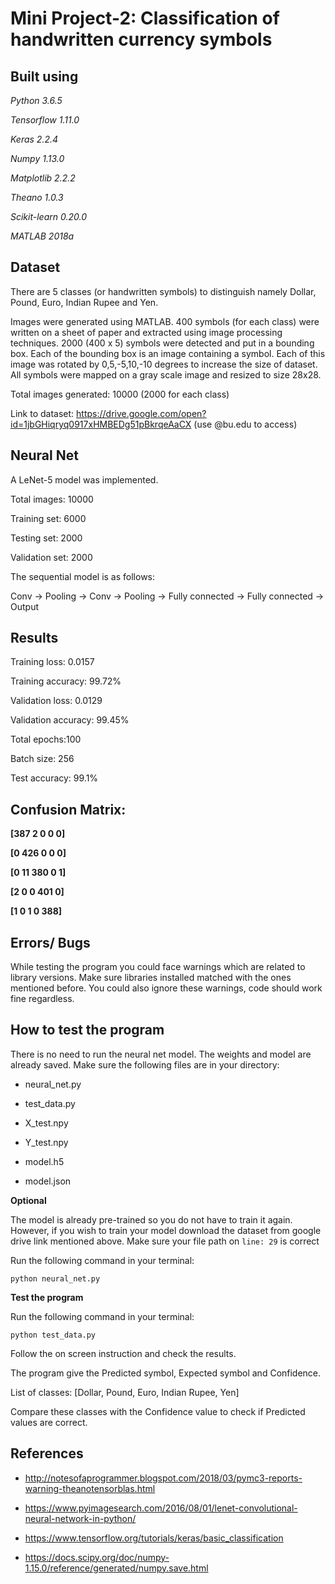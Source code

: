 # Mini Project-2: Classification of handwritten currency symbols

## Built using
*Python 3.6.5*

*Tensorflow 1.11.0*

*Keras 2.2.4*

*Numpy 1.13.0*

*Matplotlib 2.2.2*

*Theano 1.0.3*

*Scikit-learn 0.20.0*

*MATLAB 2018a*

## Dataset

There are 5 classes (or handwritten symbols) to distinguish namely Dollar, Pound, Euro, Indian Rupee and Yen.

Images were generated using MATLAB. 400 symbols (for each class) were written on a sheet of paper and extracted using image processing techniques. 2000 (400 x 5) symbols were detected and put in a bounding box. Each of the bounding box is an image containing a symbol. Each of this image was rotated by 0,5,-5,10,-10 degrees to increase the size of dataset. All symbols were mapped on a gray scale image and resized to size 28x28. 

Total images generated: 10000 (2000 for each class)

Link to dataset: https://drive.google.com/open?id=1jbGHiqryq0917xHMBEDg51pBkrqeAaCX (use @bu.edu to access)

## Neural Net

A LeNet-5 model was implemented.

Total images: 10000

Training set: 6000

Testing set: 2000

Validation set: 2000

The sequential model is as follows:

Conv → Pooling → Conv → Pooling → Fully connected → Fully connected → Output

## Results

Training loss: 0.0157

Training accuracy: 99.72%

Validation loss: 0.0129

Validation accuracy: 99.45%

Total epochs:100

Batch size: 256

Test accuracy: 99.1%


## Confusion Matrix:

**[387  2   0   0   0]**

**[0   426  0   0   0]**
 
**[0   11  380  0   1]**
 
**[2   0   0  401   0]**
 
**[1   0   1   0  388]**

## Errors/ Bugs

While testing the program you could face warnings which are related to library versions. Make sure libraries installed matched with the ones mentioned before. You could also ignore these warnings, code should work fine regardless.

## How to test the program

There is no need to run the neural net model. The weights and model are already saved. Make sure the following files are in your directory:

* neural_net.py

* test_data.py

* X_test.npy

* Y_test.npy

* model.h5

* model.json

**Optional**

The model is already pre-trained so you do not have to train it again. However, if you wish to train your model download the dataset from google drive link mentioned above. Make sure your file path on ``` line: 29 ``` is correct

Run the following command in your terminal:
```
python neural_net.py
```

**Test the program**

Run the following command in your terminal:
```
python test_data.py
```

Follow the on screen instruction and check the results.

The program give the Predicted symbol, Expected symbol and Confidence. 

List of classes: [Dollar, Pound, Euro, Indian Rupee, Yen]

Compare these classes with the Confidence value to check if Predicted values are correct.

## References

* http://notesofaprogrammer.blogspot.com/2018/03/pymc3-reports-warning-theanotensorblas.html

* https://www.pyimagesearch.com/2016/08/01/lenet-convolutional-neural-network-in-python/

* https://www.tensorflow.org/tutorials/keras/basic_classification

* https://docs.scipy.org/doc/numpy-1.15.0/reference/generated/numpy.save.html
